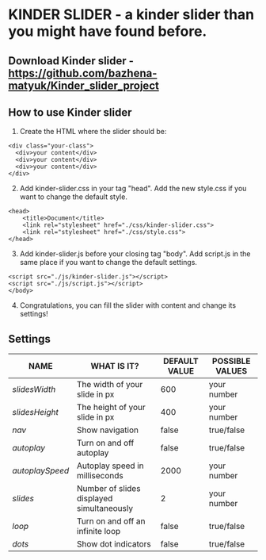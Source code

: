 # KINDER SLIDER - a kinder slider than you might have found before.

## Download Kinder slider - https://github.com/bazhena-matyuk/Kinder_slider_project

## How to use Kinder slider

1. Create the HTML where the slider should be:

```
<div class="your-class">
  <div>your content</div>
  <div>your content</div>
  <div>your content</div>
</div>
```

2. Add kinder-slider.css in your tag "head".
Add the new style.css if you want to change the default style.

```
<head>
    <title>Document</title>
    <link rel="stylesheet" href="./css/kinder-slider.css">
    <link rel="stylesheet" href="./css/style.css">
</head>
```

3. Add kinder-slider.js before your closing tag "body". 
Add script.js in the same place if you want to change the default settings.

```
<script src="./js/kinder-slider.js"></script>
<script src="./js/script.js"></script>
</body>
```

4. Congratulations, you can fill the slider with content and change its settings!

## Settings
NAME | WHAT IS IT? | DEFAULT VALUE | POSSIBLE VALUES
------------ | ------------- | ------------- | -------------
*slidesWidth* | The width of your slide in px | 600 | your number
*slidesHeight*|	The height of your slide in px	| 400 |your number
*nav*|	Show navigation	|false	|true/false
*autoplay*	|Turn on and off autoplay|	false	|true/false
*autoplaySpeed*	|Autoplay speed in milliseconds|	2000	|your number
*slides*	|Number of slides displayed simultaneously	|2	|your number
*loop*	|Turn on and off an infinite loop	|false	|true/false
*dots*	|Show dot indicators	|false	|true/false
